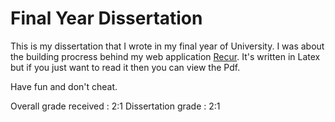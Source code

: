 # Final Year Dissertation

This is my dissertation that I wrote in my final year of University. I was about the building procress behind my web application [Recur](http://recurapp.co). It's written in Latex but if you just want to read it then you can view the Pdf.

Have fun and don't cheat. 

Overall grade received : 2:1
Dissertation grade : 2:1
